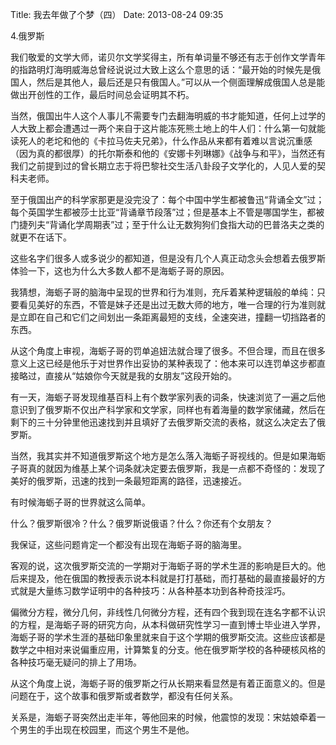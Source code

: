 Title: 我去年做了个梦（四）
Date: 2013-08-24 09:35 

4.俄罗斯

我们敬爱的文学大师，诺贝尔文学奖得主，所有单词量不够还有志于创作文学青年的指路明灯海明威海总曾经说说过大致上这么个意思的话：“最开始的时候先是俄国人，然后是其他人，最后还是只有俄国人。”可以从一个侧面理解成俄国人总是能做出开创性的工作，最后时间总会证明其不朽。

当然，俄国出牛人这个人事儿不需要专门去翻海明威的书才能知道，任何上过学的人大致上都会遭遇过一两个来自于这片能冻死熊土地上的牛人们：什么第一句就能读死人的老坨和他的《卡拉马佐夫兄弟》，什么作品从来都有着难以言说沉重感（因为真的都很厚）的托尔斯泰和他的《安娜卡列琳娜》《战争与和平》，当然还有我们之前提到过的曾长期立志于将巴黎社交生活八卦段子文学化的，人见人爱的契科夫老师。

至于俄国出产的科学家那更是没完没了：每个中国中学生都被鲁迅“背诵全文”过；每个英国学生都被莎士比亚“背诵章节段落”过；但是基本上不管是哪国学生，都被门捷列夫“背诵化学周期表”过；至于什么让无数狗狗们食指大动的巴普洛夫之类的就更不在话下。

这些名字们很多人或多说少的都知道，但是没有几个人真正动念头会想着去俄罗斯体验一下，这也为什么大多数人都不是海蛎子哥的原因。

我猜想，海蛎子哥的脑海中呈现的世界和行为准则，充斥着某种逻辑般的单纯：只要看见美好的东西，不管是妹子还是出过无数大师的地方，唯一合理的行为准则就是立即在自己和它们之间划出一条距离最短的支线，全速突进，撞翻一切挡路者的东西。

从这个角度上审视，海蛎子哥的罚单追妞法就合理了很多。不但合理，而且在很多意义上这已经是他乐于对世界作出妥协的某种表现了：他本来可以连罚单这步都直接略过，直接从“姑娘你今天就是我的女朋友”这段开始的。

有一天，海蛎子哥发现维基百科上有个数学家列表的词条，快速浏览了一遍之后他意识到了俄罗斯不仅出产科学家和文学家，同样也有着海量的数学家储藏，然后在剩下的三十分钟里他迅速找到并且填好了去俄罗斯交流的表格，就这么决定去了俄罗斯。

当然，我其实并不知道俄罗斯这个地方是怎么落入海蛎子哥视线的。但是如果海蛎子哥真的就因为维基上某个词条就决定要去俄罗斯，我是一点都不奇怪的：发现了美好的俄罗斯，迅速的找到一条最短距离的路径，迅速接近。

有时候海蛎子哥的世界就这么简单。

什么？俄罗斯很冷？什么？俄罗斯说俄语？什么？你还有个女朋友？

我保证，这些问题肯定一个都没有出现在海蛎子哥的脑海里。



客观的说，这次俄罗斯交流的一学期对于海蛎子哥的学术生涯的影响是巨大的。他后来提及，他在俄国的教授表示说本科就是打打基础，而打基础的最直接最好的方式就是大量练习数学证明中的各种技巧：从各种基本功到各种奇技淫巧。

偏微分方程，微分几何，非线性几何微分方程，还有四个我到现在连名字都不认识的方程，是海蛎子哥的研究方向，从本科做研究性学习一直到博士毕业进入学界，海蛎子哥的学术生涯的基础印象里就来自于这个学期的俄罗斯交流。这些应该都是数学之中相对来说偏重应用，计算繁复的分支。他在俄罗斯学校的各种硬核风格的各种技巧毫无疑问的排上了用场。

从这个角度上说，海蛎子哥的俄罗斯之行从长期来看显然是有着正面意义的。但是问题在于，这个故事和俄罗斯或者数学，都没有任何关系。

关系是，海蛎子哥突然出走半年，等他回来的时候，他震惊的发现：宋姑娘牵着一个男生的手出现在校园里，而这个男生不是他。
